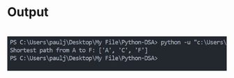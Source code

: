 <h1>Output<h1>
<img src="/Python-for-DSA/Day-15/Screenshot 2025-02-02 001914.png" alt="Day 15 Output" width="600">